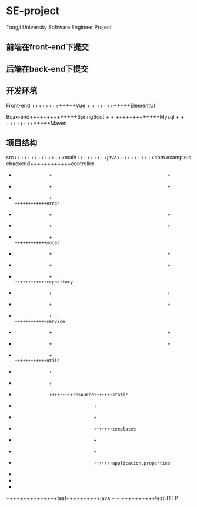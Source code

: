 # SE-project
Tongji University Software Engineer Project
## 前端在front-end下提交
## 后端在back-end下提交

## 开发环境
Front-end
+++++++++++++Vue
+
+
++++++++++ElementUI
            
Bcak-end++++++++++++++SpringBoot
        +
        +
        +++++++++++++Mysql
        +
        +
        +++++++++++++Maven

## 项目结构

src+++++++++++++++main+++++++++java+++++++++++com.example.sebackend++++++++++++controller
   +                  +                                            +
   +                  +                                            +
   +                  +                                            ++++++++++++error
   +                  +                                            +
   +                  +                                            +
   +                  +                                            ++++++++++++model
   +                  +                                            +
   +                  +                                            +
   +                  +                                            ++++++++++++repository
   +                  +                                            +
   +                  +                                            +
   +                  +                                            ++++++++++++service
   +                  +                                            +
   +                  +                                            +
   +                  +                                            ++++++++++++utils
   +                  +
   +                  +
   +                  +++++++++resource+++++++static
   +                                   +
   +                                   +
   +                                   +++++++templates
   +                                   +
   +                                   +
   +                                   +++++++application.properties 
   +
   +
   +
   +++++++++++++++test++++++++++java
                      +
                      +
                      ++++++++++testHTTP
